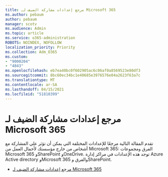 ```yaml
---
title: مرجع إعدادات مشاركة الضيف لـ Microsoft 365
ms.author: pebaum
author: pebaum
manager: scotv
ms.audience: Admin
ms.topic: article
ms.service: o365-administration
ROBOTS: NOINDEX, NOFOLLOW
localization_priority: Priority
ms.collection: Adm_O365
ms.custom:
- "9000204"
- "4843"
ms.openlocfilehash: eb7ea40bc0f602905ac6c06af0a8569523e80df3
ms.sourcegitcommit: 8bc60ec34bc1e40685e3976576e04a2623f63a7c
ms.translationtype: MT
ms.contentlocale: ar-SA
ms.lasthandoff: 04/15/2021
ms.locfileid: "51810399"
---
```

# <a name="microsoft-365-guest-sharing-settings-reference"></a>مرجع إعدادات مشاركة الضيف لـ Microsoft 365

تقدم المقالة التالية مرجعًا للإعدادات المختلفة التي يمكن أن تؤثر علي المشاركة مع أشخاص من خارج مؤسستك لأحمال العمل من Microsoft 365: الفرق ومجموعات Microsoft 365 وSharePoint وOneDrive. توجد هذه الإعدادات في مراكز إدارة Azure Active directory وMicrosoft 365 والفرق وSharePoint.

- [مرجع إعدادات مشاركة الضيف لـ Microsoft 365](https://docs.microsoft.com/microsoft-365/solutions/microsoft-365-guest-settings?view=o365-worldwide)
